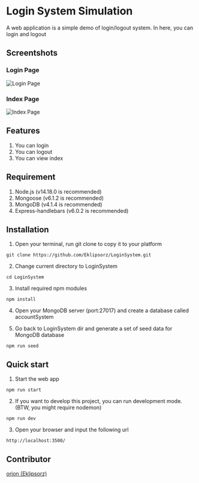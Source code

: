 # Login System Simulation
A web application is a simple demo of login/logout system. In here, you can login and logout

## Screentshots
### Login Page
![Login Page](https://res.cloudinary.com/dqfxgtyoi/image/upload/v1639580937/github/loginPage_dbzx6e.png)
### Index Page
![Index Page](https://res.cloudinary.com/dqfxgtyoi/image/upload/v1639676967/github/IndexPageV2_rupfej.png)

## Features
1. You can login
2. You can logout
3. You can view index



## Requirement
1. Node.js (v14.18.0 is recommended)
2. Mongoose (v6.1.2 is recommended)
3. MongoDB (v4.1.4 is recommended)
4. Express-handlebars (v6.0.2 is recommended)


## Installation
1.  Open your terminal, run git clone to copy it to your platform
```
git clone https://github.com/Eklipsorz/LoginSystem.git
```

2. Change current directory to LoginSystem
```
cd LoginSystem
```

3. Install required npm modules
```
npm install
```

4. Open your MongoDB server (port:27017) and create a database called accountSystem


5. Go back to LoginSystem dir and generate a set of seed data for MongoDB database
```
npm run seed
```

## Quick start
1. Start the web app
```
npm run start
```

2. If you want to develop this project, you can run development mode. (BTW, you might require nodemon)
```
npm run dev
```

3. Open your browser and input the following url

```
http://localhost:3500/
```

## Contributor
[orion (Eklipsorz)](https://github.com/Eklipsorz)